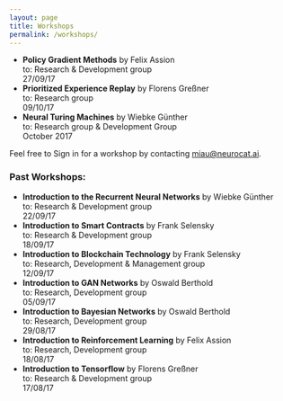 ```yaml
---
layout: page
title: Workshops
permalink: /workshops/
---
```


- **Policy Gradient Methods** by Felix Assion  
to: Research & Development group  
27/09/17
- **Prioritized Experience Replay** by Florens Greßner  
to: Research group  
09/10/17
- **Neural Turing Machines** by Wiebke Günther  
to: Research group & Development Group  
October 2017


Feel free to Sign in for a workshop by contacting [miau@neurocat.ai](mailto:miau@neurocat.ai).

### Past Workshops:

- **Introduction to the Recurrent Neural Networks** by Wiebke Günther  
to: Research & Development group  
22/09/17
- **Introduction to Smart Contracts** by Frank Selensky  
to: Research & Development group  
18/09/17
- **Introduction to Blockchain Technology** by Frank Selensky  
to: Research, Development & Management group  
12/09/17
- **Introduction to GAN Networks** by Oswald Berthold  
to: Research, Development group  
05/09/17
- **Introduction to Bayesian Networks** by Oswald Berthold  
to: Research, Development group  
29/08/17
- **Introduction to Reinforcement Learning** by Felix Assion  
to: Research, Development group  
18/08/17
- **Introduction to Tensorflow** by Florens Greßner  
to: Research & Development group  
17/08/17
